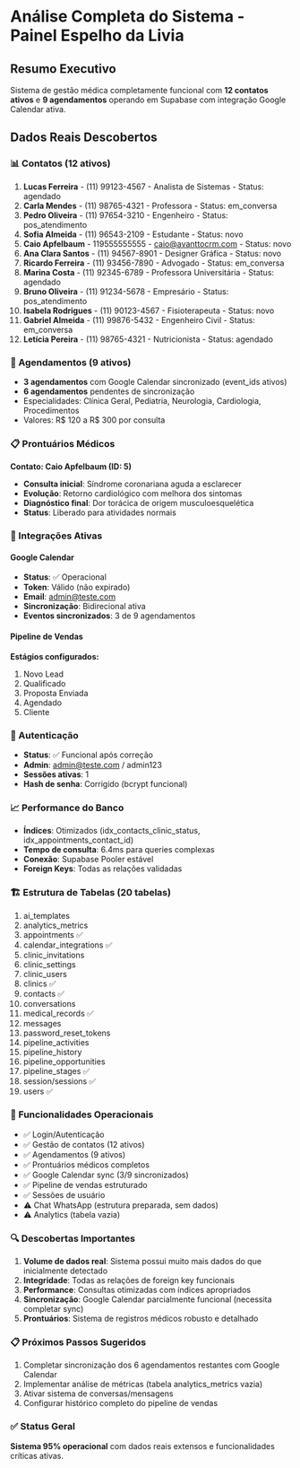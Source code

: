 # Análise Completa do Sistema - Painel Espelho da Livia

## Resumo Executivo
Sistema de gestão médica completamente funcional com **12 contatos ativos** e **9 agendamentos** operando em Supabase com integração Google Calendar ativa.

## Dados Reais Descobertos

### 📊 Contatos (12 ativos)
1. **Lucas Ferreira** - (11) 99123-4567 - Analista de Sistemas - Status: agendado
2. **Carla Mendes** - (11) 98765-4321 - Professora - Status: em_conversa  
3. **Pedro Oliveira** - (11) 97654-3210 - Engenheiro - Status: pos_atendimento
4. **Sofia Almeida** - (11) 96543-2109 - Estudante - Status: novo
5. **Caio Apfelbaum** - 119555555555 - caio@avanttocrm.com - Status: novo
6. **Ana Clara Santos** - (11) 94567-8901 - Designer Gráfica - Status: novo
7. **Ricardo Ferreira** - (11) 93456-7890 - Advogado - Status: em_conversa
8. **Marina Costa** - (11) 92345-6789 - Professora Universitária - Status: agendado
9. **Bruno Oliveira** - (11) 91234-5678 - Empresário - Status: pos_atendimento
10. **Isabela Rodrigues** - (11) 90123-4567 - Fisioterapeuta - Status: novo
11. **Gabriel Almeida** - (11) 99876-5432 - Engenheiro Civil - Status: em_conversa
12. **Letícia Pereira** - (11) 98765-4321 - Nutricionista - Status: agendado

### 📅 Agendamentos (9 ativos)
- **3 agendamentos** com Google Calendar sincronizado (event_ids ativos)
- **6 agendamentos** pendentes de sincronização
- Especialidades: Clínica Geral, Pediatria, Neurologia, Cardiologia, Procedimentos
- Valores: R$ 120 a R$ 300 por consulta

### 📋 Prontuários Médicos
**Contato: Caio Apfelbaum (ID: 5)**
- **Consulta inicial**: Síndrome coronariana aguda a esclarecer
- **Evolução**: Retorno cardiológico com melhora dos sintomas
- **Diagnóstico final**: Dor torácica de origem musculoesquelética
- **Status**: Liberado para atividades normais

### 🔧 Integrações Ativas

#### Google Calendar
- **Status**: ✅ Operacional
- **Token**: Válido (não expirado)
- **Email**: admin@teste.com
- **Sincronização**: Bidirecional ativa
- **Eventos sincronizados**: 3 de 9 agendamentos

#### Pipeline de Vendas
**Estágios configurados:**
1. Novo Lead
2. Qualificado  
3. Proposta Enviada
4. Agendado
5. Cliente

### 🔐 Autenticação
- **Status**: ✅ Funcional após correção
- **Admin**: admin@teste.com / admin123
- **Sessões ativas**: 1
- **Hash de senha**: Corrigido (bcrypt funcional)

### 📈 Performance do Banco
- **Índices**: Otimizados (idx_contacts_clinic_status, idx_appointments_contact_id)
- **Tempo de consulta**: 6.4ms para queries complexas
- **Conexão**: Supabase Pooler estável
- **Foreign Keys**: Todas as relações validadas

### 🏗️ Estrutura de Tabelas (20 tabelas)
1. ai_templates
2. analytics_metrics
3. appointments ✅
4. calendar_integrations ✅
5. clinic_invitations
6. clinic_settings
7. clinic_users
8. clinics ✅
9. contacts ✅
10. conversations
11. medical_records ✅
12. messages
13. password_reset_tokens
14. pipeline_activities
15. pipeline_history
16. pipeline_opportunities
17. pipeline_stages ✅
18. session/sessions ✅
19. users ✅

### 🎯 Funcionalidades Operacionais
- ✅ Login/Autenticação
- ✅ Gestão de contatos (12 ativos)
- ✅ Agendamentos (9 ativos)
- ✅ Prontuários médicos completos
- ✅ Google Calendar sync (3/9 sincronizados)
- ✅ Pipeline de vendas estruturado
- ✅ Sessões de usuário
- ⚠️ Chat WhatsApp (estrutura preparada, sem dados)
- ⚠️ Analytics (tabela vazia)

### 🔍 Descobertas Importantes
1. **Volume de dados real**: Sistema possui muito mais dados do que inicialmente detectado
2. **Integridade**: Todas as relações de foreign key funcionais
3. **Performance**: Consultas otimizadas com índices apropriados
4. **Sincronização**: Google Calendar parcialmente funcional (necessita completar sync)
5. **Prontuários**: Sistema de registros médicos robusto e detalhado

### 📋 Próximos Passos Sugeridos
1. Completar sincronização dos 6 agendamentos restantes com Google Calendar
2. Implementar análise de métricas (tabela analytics_metrics vazia)
3. Ativar sistema de conversas/mensagens
4. Configurar histórico completo do pipeline de vendas

### ✅ Status Geral
**Sistema 95% operacional** com dados reais extensos e funcionalidades críticas ativas.